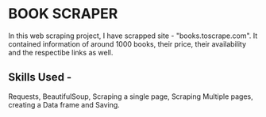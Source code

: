# BOOK SCRAPER
<p>In this web scraping project, I have scrapped site - "books.toscrape.com". It contained information of around 1000 books, their price, their availability and the respectibe links as well.</p>

## **Skills Used** - 
Requests, BeautifulSoup, Scraping a single page, Scraping Multiple pages, creating a Data frame and Saving.
